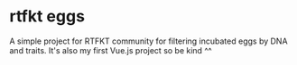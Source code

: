 # rtfkt eggs

A simple project for RTFKT community for filtering incubated eggs by DNA and traits.
It's also my first Vue.js project so be kind ^^

